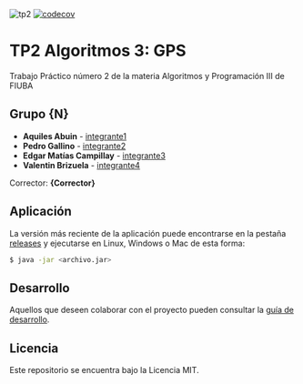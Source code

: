 ![tp2](https://github.com/fiuba/algo3_proyecto_base_tp2/actions/workflows/build.yml/badge.svg) [![codecov](https://codecov.io/gh/fiuba/algo3_proyecto_base_tp2/branch/master/graph/badge.svg)](https://codecov.io/gh/fiuba/algo3_proyecto_base_tp2)

# TP2 Algoritmos 3: GPS 

Trabajo Práctico número 2 de la materia Algoritmos y Programación III de FIUBA

## Grupo {N}

* **Aquiles Abuin** - [integrante1](https://github.com/aquiab)
* **Pedro Gallino** - [integrante2](https://github.com/pgallino)
* **Edgar Matías Campillay** - [integrante3](https://github.com/EdCampi)
* **Valentin Brizuela** - [integrante4](https://github.com/ValentinBrizuela)

Corrector: **{Corrector}**

## Aplicación

La versión más reciente de la aplicación puede encontrarse en la pestaña [releases](https://github.com/fiuba/algo3_proyecto_base_tp2/releases/latest) y ejecutarse en Linux, Windows o Mac de esta forma:

```bash
$ java -jar <archivo.jar>
```

## Desarrollo

Aquellos que deseen colaborar con el proyecto pueden consultar la [guía de desarrollo](./docs/Desarrollo.md).

## Licencia

Este repositorio se encuentra bajo la Licencia MIT.
